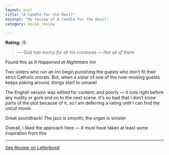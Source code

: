 ```yaml
---
layout: post
title: "A Candle for the Devil"
excerpt: "My review of A Candle for the Devil"
category: movie_review

---
```


**Rating:** /5

<blockquote><i>— God has mercy for all his creatures
— Not all of them</i></blockquote>Found this as<i> It Happened at Nightmare Inn</i>

Two sisters who run an inn begin punishing the guests who don’t fit their strict Catholic morals. But, when a sister of one of the now-missing guests keeps poking around, things start to unravel

The English version was edited for content, and poorly — it cuts right before any nudity or gore and on to the next scene. It's so bad that I don’t know parts of the plot because of it, so I am deferring a rating until I can find the uncut movie

Great soundtrack! The jazz is smooth; the organ is sinister

Overall, I liked the approach here — <i>X</i> must have taken at least some inspiration from this

<hr>

[See Review on Letterboxd](https://boxd.it/4pOWR5)
